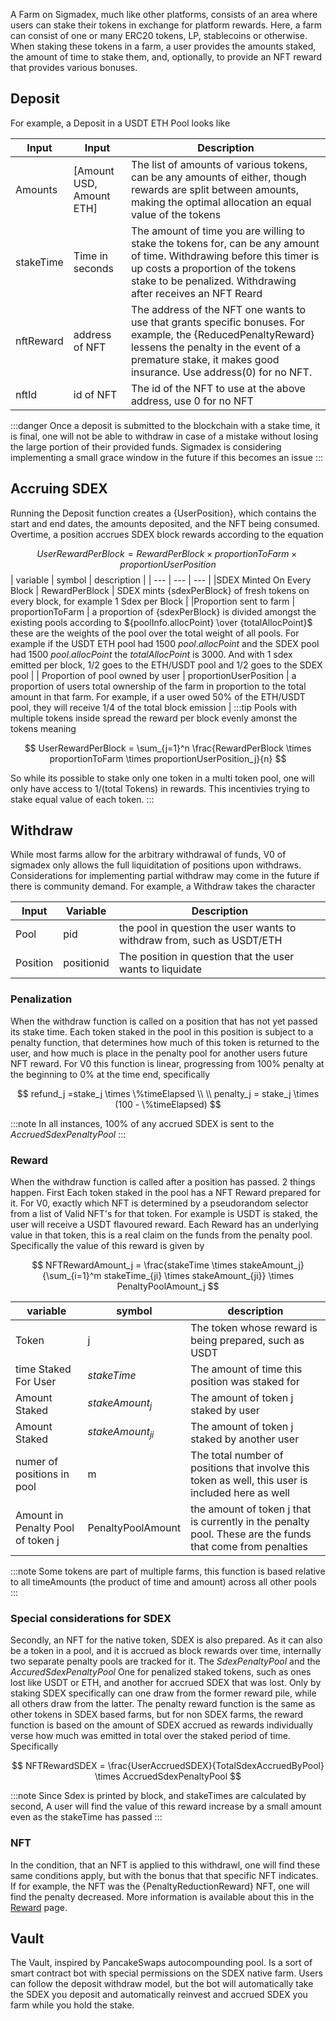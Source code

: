 A Farm on Sigmadex, much like other platforms, consists of an area where users can stake their tokens in exchange for platform rewards. Here, a farm can consist of one or many ERC20 tokens, LP, stablecoins or otherwise.  When staking these tokens in a farm, a user provides the amounts staked, the amount of time to stake them, and, optionally, to provide an NFT reward that provides various bonuses.

## Deposit
For example, a Deposit in a USDT ETH Pool looks like

| Input | Input  | Description |
| --- | --- | --- |
| Amounts | [Amount USD, Amount ETH] | The list of amounts of various tokens, can be any amounts of either, though rewards are split between amounts, making the optimal allocation an equal value of the tokens
| stakeTime | Time in seconds  | The amount of time you are willing to stake the tokens for, can be any amount of time. Withdrawing before this timer is up costs a proportion of the tokens stake to be penalized.  Withdrawing after receives an NFT Reard
| nftReward | address of NFT | The address of the NFT one wants to use that grants specific bonuses.  For example, the {ReducedPenaltyReward} lessens the penalty in the event of a premature stake, it makes good insurance.  Use address(0) for no NFT.
| nftId | id of NFT | The id of the NFT to use at the above address, use 0 for no NFT |

:::danger
Once a deposit is submitted to the blockchain with a stake time, it is final, one will not be able to withdraw in case of a mistake without losing the large portion of their provided funds.  Sigmadex is considering implementing a small grace window in the future if this becomes an issue
:::

## Accruing SDEX
Running the Deposit function creates a {UserPosition}, which contains the start and end dates, the amounts deposited, and the NFT being consumed. Overtime, a position accrues SDEX block rewards according to the equation

$$
UserRewardPerBlock = RewardPerBlock \times proportionToFarm \times proportionUserPosition
$$
| variable | symbol | description |
| --- | --- | --- |
|SDEX Minted On Every Block | RewardPerBlock | SDEX mints {sdexPerBlock} of fresh tokens on every block, for example 1 Sdex per Block |
|Proportion sent to farm | proportionToFarm | a proportion of {sdexPerBlock} is divided amongst the existing pools according to ${poolInfo.allocPoint} \over {totalAllocPoint}$ these are the weights of the pool over the total weight of all pools.  For example if the USDT ETH pool had 1500 $pool.allocPoint$ and the SDEX pool had 1500 $pool.allocPoint$ the $totalAllocPoint$ is 3000. And with 1 sdex emitted per block, 1/2 goes to the ETH/USDT pool and 1/2 goes to the SDEX pool |
| Proportion of pool owned by user | proportionUserPosition | a proportion of users total ownership of the farm in proportion to the total amount in that farm.  For example, if a user owed 50% of the ETH/USDT pool, they will receive 1/4 of the total block emission |
:::tip
Pools with multiple tokens inside spread the reward per block evenly amonst the tokens meaning

$$
UserRewardPerBlock = \sum_{j=1}^n \frac{RewardPerBlock \times proportionToFarm \times proportionUserPosition_j}{n}
$$

So while its possible to stake only one token in a multi token pool, one will only have access to 1/(total Tokens) in rewards.  This incentivies trying to stake equal value of each token.
:::

## Withdraw

While most farms allow for the arbitrary withdrawal of funds, V0 of sigmadex only allows the full liquiditation of positions upon withdraws.  Considerations for implementing partial withdraw may come in the future if there is community demand. For example, a Withdraw takes the character

| Input | Variable | Description |
| --- | --- | --- |
| Pool | pid | the pool in question the user wants to withdraw from, such as USDT/ETH |
| Position | positionid | The position in question that the user wants to liquidate |

### Penalization
When the withdraw function is called on a position that has not yet passed its stake time.  Each token staked in the pool in this position is subject to a penalty function, that determines how much of this token is returned to the user, and how much is place in the penalty pool for another users future NFT reward. For V0 this function is linear, progressing from 100% penalty at the beginning to 0% at the time end, specifically

$$
  refund_j =stake_j \times \%timeElapsed \\ \\
  penalty_j = stake_j \times (100 - \%timeElapsed)
$$

:::note
In all instances, 100% of any accrued SDEX is sent to the $AccruedSdexPenaltyPool$
:::


### Reward
When the withdraw function is called after a position has passed.  2 things happen.  First Each token staked in the pool has a NFT Reward prepared for it. For V0, exactly which NFT is determined by a pseudorandom selector from a list of Valid NFT's for that token.  For example is USDT is staked, the user will receive a USDT flavoured reward.  Each Reward has an underlying value in that token, this is a real claim on the funds from the penalty pool. Specifically the value of this reward is given by

$$
  NFTRewardAmount_j = \frac{stakeTime \times stakeAmount_j}{\sum_{i=1}^m stakeTime_{ji} \times  stakeAmount_{ji}} \times PenaltyPoolAmount_j
$$   


| variable | symbol | description |
| --- | --- | --- |
| Token | j | The token whose reward is being prepared, such as USDT |
|time Staked For User | $stakeTime$ | The amount of time this position was staked for |
| Amount Staked | $stakeAmount_j$ | The amount of token j staked by user |
| Amount Staked | $stakeAmount_{ji}$ | The amount of token j staked by another user |
| numer of positions in pool | m | The total number of positions that involve this token as well, this user is included here as well |
| Amount in Penalty Pool of token j| PenaltyPoolAmount | the amount of token j that is currently in the penalty pool.  These are the funds that come from penalties |

:::note
Some tokens are part of multiple farms, this function is based relative to all timeAmounts (the product of time and amount) across all other pools
:::

### Special considerations for SDEX
Secondly, an NFT for the native token, SDEX is also prepared.  As it can also be a token in a pool, and it is accrued as block rewards over time, internally two separate penalty pools are tracked for it. The $SdexPenaltyPool$ and the $AccuredSdexPenaltyPool$  One for penalized staked tokens, such as ones lost like USDT or ETH, and another for accrued SDEX that was lost. Only by staking SDEX specifically can one draw from the former reward pile, while all others draw from the latter.  The penalty reward function is the same as other tokens in SDEX based farms, but for non SDEX farms, the reward function is based on the amount of SDEX accrued as rewards individually verse how much was emitted in total over the staked period of time.  Specifically

$$
   NFTRewardSDEX = \frac{UserAccruedSDEX}{TotalSdexAccruedByPool} \times AccruedSdexPenaltyPool 
$$

:::note
  Since Sdex is printed by block, and stakeTimes are calculated by second, A user will find the value of this reward increase by a small amount even as the stakeTime has passed
:::

### NFT
In the condition, that an NFT is applied to this withdrawl, one will find these same conditions apply, but with the bonus that that specific NFT indicates.  If for example, the NFT was the {PenaltyReductionReward} NFT, one will find the penalty decreased. More information is available about this in the [Reward](./Rewards/Rewards) page.

## Vault

The Vault, inspired by PancakeSwaps autocompounding pool. Is a sort of smart contract bot with special permissions on the SDEX native farm.  Users can follow the deposit withdraw model, but the bot will automatically take the SDEX you deposit and automatically reinvest and accrued SDEX you farm while you hold the stake.


